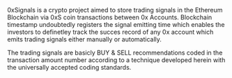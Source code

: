 0xSignals is a crypto project aimed to store trading signals in the Ethereum Blockchain via 0xS coin transactions between 0x Accounts.
Blockchain timestamp undoubtedly registers the signal emitting time which enables the investors to definetley track the succes record of any 0x account which emits trading signals either manually or automatically.

The trading signals are basicly BUY & SELL recommendations coded in the transaction amount number according to a technique developed herein with the universally accepted coding standards.

<!--
**0xSignals/0xSignals** is a ✨ _special_ ✨ repository because its `README.md` (this file) appears on your GitHub profile.

Here are some ideas to get you started:

- 🔭 I’m currently working on ...
- 🌱 I’m currently learning ...
- 👯 I’m looking to collaborate on ...
- 🤔 I’m looking for help with ...
- 💬 Ask me about ...
- 📫 How to reach me: ...
- 😄 Pronouns: ...
- ⚡ Fun fact: ...
-->
